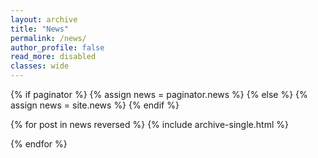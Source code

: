 ```yaml
---
layout: archive
title: "News"
permalink: /news/
author_profile: false
read_more: disabled
classes: wide
---
```


{% if paginator %}
  {% assign news = paginator.news %}
{% else %}
  {% assign news = site.news %}
{% endif %}

{% for post in news reversed %}
  {% include archive-single.html %}
  <p></p>
{% endfor %}
